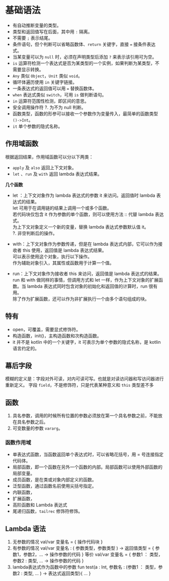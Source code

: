 # 基础语法
* 有自动推断变量的类型。
* 类型和返回值写在后面，其中用 `:` 隔离。
* 不需要 `;` 表示结尾。
* 条件语句，但个判断可以省略函数体、`return` 关键字，直接 `=` 接条件表达式。
* 当某变量可以为 `null` 时，必须在声明类型后添加 `?` 来表示该引用可为空。
* `is` 运算符检测一个表达式是否为某类型的一个实例，如果判断为某类型，不需要显示转换。
* `Any` 类似 `Object`，`Unit` 类似 `void`。
* 循环体遍历使用 `in` 关键字链接。
* 一条表达式的返回值可以用 `=` 替换函数体。
* `when` 表达式类似 `switch`，可用 `is` 做判断语句。
* `in` 运算符范围性检测，即区间的意思。
* 安全调用操作符 ?. 为不为 null 判断。
* 函数类型，函数的形参可以接收一个参数作为变量传入，最简单的函数类型 `()->Int`。
* `it` 单个参数的隐式名称。


## 作用域函数
根据返回结果，作用域函数可以分以下两类：
* `apply` 及 `also` 返回上下文对象。
* `let` 、`run` 及 `with` 返回 lambda 表达式结果。

**几个函数**
* let ：上下文对象作为 lambda 表达式的参数 it 来访问。返回值时 lambda 表达式的结果。<br/>
let 可用于在调用链的结果上调用一个或多个函数。<br/>
若代码块仅包含 it 作为参数的单个函数，则可以使用方法 :: 代替 lambda 表达式。<br/>
为上下文对象定义一个新的变量，替换 lambda 表达式参数默认值 it。<br/>
?. 非空判断后的操作。

* with：上下文对象作为参数传递，但是在 lambda 表达式内部，它可以作为接收者 this 使用，返回值是 lambda 表达式结果。<br/>
可以表示使用这个对象，执行以下操作。<br/>
作为辅助对象引入，其属性或函数用于计算一个值。

* run：上下文对象作为接收者 this 来访问，返回值是 lambda 表达式的结果。<br/>
run 和 with 做同样的事情，但调用方式和 let 一样，作为上下文对象的扩展函数。当 lambda 表达式同时包含对象的初始化和返回值的计算时，run 很有用。<br/>
除了作为扩展函数，还可以作为非扩展执行一个由多个语句组成的块。


## 特有

* open，可覆盖，需要显式修饰符。
*  构造函数，init()，主构造函数和次构造函数。
* it 并不是 kotlin 中的一个关键字，it 可表示为单个参数的隐式名称，是 kotlin 语言约定的。

## 幕后字段
模糊的定义是：字段对外可读，对内可读可写。也就是对读访问器和写访问器进行重新定义。
字段 `field`，不是修饰符，只是代表某种意义和 `this` 类型差不多

## 函数

1. 具名参数，调用的时候所有位置的参数必须放在第一个具名参数之前，不能放在具名参数之后。
2. 可变数量的参数 `vararg`。

### 函数作用域

* 单表达式函数，当函数返回单个表达式时，可以省略花括号，用 = 号连接指定代码体。
* 局部函数，即一个函数在另外一个函数的内部。局部函数可以使用外部函数的局部变量。
* 成员函数，是在类或对象内部定义的函数。
* 泛型函数，通过函数名前使用尖括号指定。
* 内联函数，
* 扩展函数，
* 高阶函数和 Lambda 表达式
* 尾递归函数，`tailrec` 修饰符修饰。

## Lambda 语法

1. 无参数的情况
val/var 变量名 = { 操作代码块 }
2. 有参数的情况
val/var 变量名 : ( 参数类型，参数类型 ) -> 返回值类型 = { 参数1，参数2，... -> 操作参数的代码 }
等价
val/var 变量名 = { 参数1 ： 类型，参数2 : 类型, ... -> 操作参数的代码 }
3. lambda表达式作为函数中的参数
fun test(a : Int, 参数名 : (参数1 ： 类型，参数2 : 类型, ... ) -> 表达式返回类型){
        ...
    }

